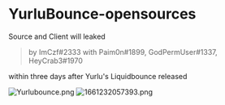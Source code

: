 # YurluBounce-opensources
Source and Client will leaked   

> by ImCzf#2333 with Paim0n#1899, GodPermUser#1337, HeyCrab3#1970  

within three days after Yurlu's Liquidbounce released

![Yurlubounce.png](https://img1.imgtp.com/2022/08/23/gfrOHqgL.png)
![1661232057393.png](https://img1.imgtp.com/2022/08/23/TKzv2Rvb.png)

